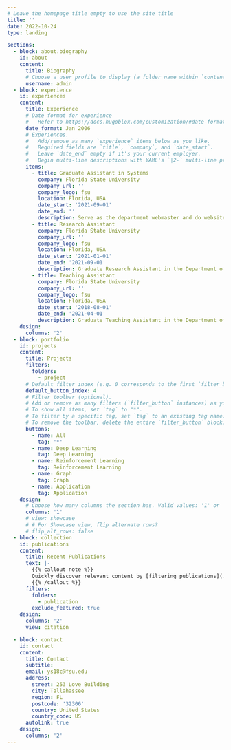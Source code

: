 ```yaml
---
# Leave the homepage title empty to use the site title
title: ''
date: 2022-10-24
type: landing

sections:
  - block: about.biography
    id: about
    content:
      title: Biography
      # Choose a user profile to display (a folder name within `content/authors/`)
      username: admin
  - block: experience
    id: experiences
    content:
      title: Experience
      # Date format for experience
      #   Refer to https://docs.hugoblox.com/customization/#date-format
      date_format: Jan 2006
      # Experiences.
      #   Add/remove as many `experience` items below as you like.
      #   Required fields are `title`, `company`, and `date_start`.
      #   Leave `date_end` empty if it's your current employer.
      #   Begin multi-line descriptions with YAML's `|2-` multi-line prefix.
      items:
        - title: Graduate Assistant in Systems
          company: Florida State University
          company_url: ''
          company_logo: fsu
          location: Florida, USA
          date_start: '2021-09-01'
          date_end: ''
          description: Serve as the department webmaster and do website programming, updating, design, content re-factoring, and database administration.
        - title: Research Assistant
          company: Florida State University
          company_url: ''
          company_logo: fsu
          location: Florida, USA
          date_start: '2021-01-01'
          date_end: '2021-09-01'
          description: Graduate Research Assistant in the Department of Computer Science.
        - title: Teaching Assistant
          company: Florida State University
          company_url: ''
          company_logo: fsu
          location: Florida, USA
          date_start: '2018-08-01'
          date_end: '2021-04-01'
          description: Graduate Teaching Assistant in the Department of Computer Science.
    design:
      columns: '2'
  - block: portfolio
    id: projects
    content:
      title: Projects
      filters:
        folders:
          - project
      # Default filter index (e.g. 0 corresponds to the first `filter_button` instance below).
      default_button_index: 4
      # Filter toolbar (optional).
      # Add or remove as many filters (`filter_button` instances) as you like.
      # To show all items, set `tag` to "*".
      # To filter by a specific tag, set `tag` to an existing tag name.
      # To remove the toolbar, delete the entire `filter_button` block.
      buttons:
        - name: All
          tag: '*'
        - name: Deep Learning
          tag: Deep Learning
        - name: Reinforcement Learning
          tag: Reinforcement Learning
        - name: Graph
          tag: Graph
        - name: Application
          tag: Application
    design:
      # Choose how many columns the section has. Valid values: '1' or '2'.
      columns: '1'
      # view: showcase
      # # For Showcase view, flip alternate rows?
      # flip_alt_rows: false
  - block: collection
    id: publications
    content:
      title: Recent Publications
      text: |-
        {{% callout note %}}
        Quickly discover relevant content by [filtering publications](./publication/).
        {{% /callout %}}
      filters:
        folders:
          - publication
        exclude_featured: true
    design:
      columns: '2'
      view: citation

  - block: contact
    id: contact
    content:
      title: Contact
      subtitle:
      email: ys18c@fsu.edu
      address:
        street: 253 Love Building
        city: Tallahassee
        region: FL
        postcode: '32306'
        country: United States
        country_code: US
      autolink: true
    design:
      columns: '2'
---
```

